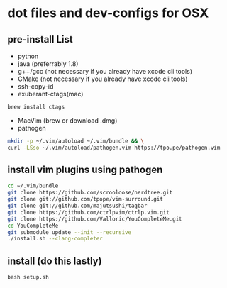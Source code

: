# dot files and  dev-configs for OSX

## pre-install List
  - python   
  - java (preferrably 1.8)
  - g++/gcc (not necessary if you already have xcode cli tools)
  - CMake (not necessary if you already have xcode cli tools)
  - ssh-copy-id   
  - exuberant-ctags(mac)
```sh
brew install ctags
```
  - MacVim (brew or download .dmg)   
  - pathogen
```sh
mkdir -p ~/.vim/autoload ~/.vim/bundle && \
curl -LSso ~/.vim/autoload/pathogen.vim https://tpo.pe/pathogen.vim
```

## install vim plugins using pathogen
```sh
cd ~/.vim/bundle
git clone https://github.com/scrooloose/nerdtree.git
git clone git://github.com/tpope/vim-surround.git 
git clone git://github.com/majutsushi/tagbar 
git clone https://github.com/ctrlpvim/ctrlp.vim.git
git clone https://github.com/Valloric/YouCompleteMe.git
cd YouCompleteMe
git submodule update --init --recursive
./install.sh --clang-completer
```
## install (do this lastly)
```
bash setup.sh
```


